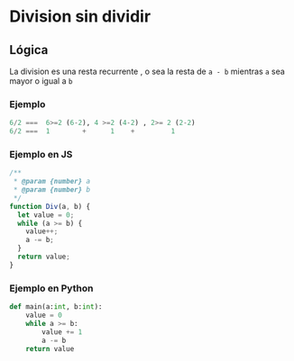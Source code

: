 # Division sin dividir

## Lógica
La division es una resta recurrente , o sea la resta de `a - b` mientras `a` sea mayor o igual a `b`

### Ejemplo

```py
6/2 ===  6>=2 (6-2), 4 >=2 (4-2) , 2>= 2 (2-2)
6/2 ===  1        +      1    +         1
```

### Ejemplo en JS

```js
/**
 * @param {number} a
 * @param {number} b
 */
function Div(a, b) {
  let value = 0;
  while (a >= b) {
    value++;
    a -= b;
  }
  return value;
}
```

### Ejemplo en Python

```py
def main(a:int, b:int):
    value = 0
    while a >= b:
        value += 1
        a -= b
    return value
```